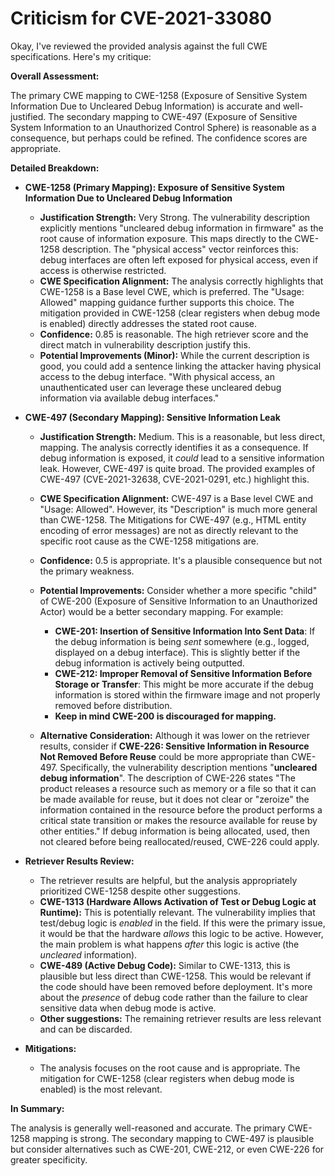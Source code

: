 # Criticism for CVE-2021-33080

Okay, I've reviewed the provided analysis against the full CWE specifications. Here's my critique:

**Overall Assessment:**

The primary CWE mapping to CWE-1258 (Exposure of Sensitive System Information Due to Uncleared Debug Information) is accurate and well-justified.  The secondary mapping to CWE-497 (Exposure of Sensitive System Information to an Unauthorized Control Sphere) is reasonable as a consequence, but perhaps could be refined. The confidence scores are appropriate.

**Detailed Breakdown:**

*   **CWE-1258 (Primary Mapping):  Exposure of Sensitive System Information Due to Uncleared Debug Information**

    *   **Justification Strength:**  Very Strong.  The vulnerability description explicitly mentions "uncleared debug information in firmware" as the root cause of information exposure. This maps directly to the CWE-1258 description. The "physical access" vector reinforces this: debug interfaces are often left exposed for physical access, even if access is otherwise restricted.
    *   **CWE Specification Alignment:** The analysis correctly highlights that CWE-1258 is a Base level CWE, which is preferred.  The "Usage: Allowed" mapping guidance further supports this choice. The mitigation provided in CWE-1258 (clear registers when debug mode is enabled) directly addresses the stated root cause.
    *   **Confidence:** 0.85 is reasonable.  The high retriever score and the direct match in vulnerability description justify this.
    *   **Potential Improvements (Minor):**  While the current description is good, you could add a sentence linking the attacker having physical access to the debug interface. "With physical access, an unauthenticated user can leverage these uncleared debug information via available debug interfaces."

*   **CWE-497 (Secondary Mapping): Sensitive Information Leak**

    *   **Justification Strength:** Medium. This is a reasonable, but less direct, mapping. The analysis correctly identifies it as a consequence. If debug information is exposed, it *could* lead to a sensitive information leak. However, CWE-497 is quite broad. The provided examples of CWE-497 (CVE-2021-32638, CVE-2021-0291, etc.) highlight this.
    *   **CWE Specification Alignment:** CWE-497 is a Base level CWE and "Usage: Allowed".  However, its "Description" is much more general than CWE-1258. The Mitigations for CWE-497 (e.g., HTML entity encoding of error messages) are not as directly relevant to the specific root cause as the CWE-1258 mitigations are.
    *   **Confidence:** 0.5 is appropriate. It's a plausible consequence but not the primary weakness.
    *   **Potential Improvements:** Consider whether a more specific "child" of CWE-200 (Exposure of Sensitive Information to an Unauthorized Actor) would be a better secondary mapping.  For example:

        *   **CWE-201: Insertion of Sensitive Information Into Sent Data**: If the debug information is being *sent* somewhere (e.g., logged, displayed on a debug interface). This is slightly better if the debug information is actively being outputted.
        *   **CWE-212: Improper Removal of Sensitive Information Before Storage or Transfer**: This might be more accurate if the debug information is stored within the firmware image and not properly removed before distribution.
        *   **Keep in mind CWE-200 is discouraged for mapping.**

    *   **Alternative Consideration:** Although it was lower on the retriever results, consider if **CWE-226: Sensitive Information in Resource Not Removed Before Reuse** could be more appropriate than CWE-497. Specifically, the vulnerability description mentions "**uncleared debug information**". The description of CWE-226 states "The product releases a resource such as memory or a file so that it can be made available for reuse, but it does not clear or "zeroize" the information contained in the resource before the product performs a critical state transition or makes the resource available for reuse by other entities." If debug information is being allocated, used, then not cleared before being reallocated/reused, CWE-226 could apply.

*   **Retriever Results Review:**

    *   The retriever results are helpful, but the analysis appropriately prioritized CWE-1258 despite other suggestions.
    *   **CWE-1313 (Hardware Allows Activation of Test or Debug Logic at Runtime):** This is potentially relevant. The vulnerability implies that test/debug logic is *enabled* in the field.  If this were the primary issue, it would be that the hardware *allows* this logic to be active. However, the main problem is what happens *after* this logic is active (the *uncleared* information).
    *   **CWE-489 (Active Debug Code):** Similar to CWE-1313, this is plausible but less direct than CWE-1258. This would be relevant if the code should have been removed before deployment. It's more about the *presence* of debug code rather than the failure to clear sensitive data when debug mode is active.
    *   **Other suggestions:** The remaining retriever results are less relevant and can be discarded.

*   **Mitigations:**

    *   The analysis focuses on the root cause and is appropriate. The mitigation for CWE-1258 (clear registers when debug mode is enabled) is the most relevant.

**In Summary:**

The analysis is generally well-reasoned and accurate. The primary CWE-1258 mapping is strong. The secondary mapping to CWE-497 is plausible but consider alternatives such as CWE-201, CWE-212, or even CWE-226 for greater specificity.
